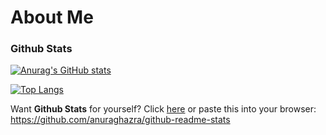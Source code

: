 # About Me  
### Github Stats
[![Anurag's GitHub stats](https://github-readme-stats.vercel.app/api?username=Verciv&show_icons=true&theme=algolia)](https://github.com/anuraghazra/github-readme-stats)  
  
[![Top Langs](https://github-readme-stats.vercel.app/api/top-langs/?username=Verciv&theme=algolia&layout=compact)](https://github.com/anuraghazra/github-readme-stats)    

Want **Github Stats** for yourself? Click [here](https://github.com/anuraghazra/github-readme-stats) or paste this into your browser: https://github.com/anuraghazra/github-readme-stats  
